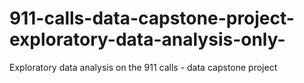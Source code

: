 # 911-calls-data-capstone-project-exploratory-data-analysis-only-
Exploratory data analysis on the 911 calls - data capstone project
